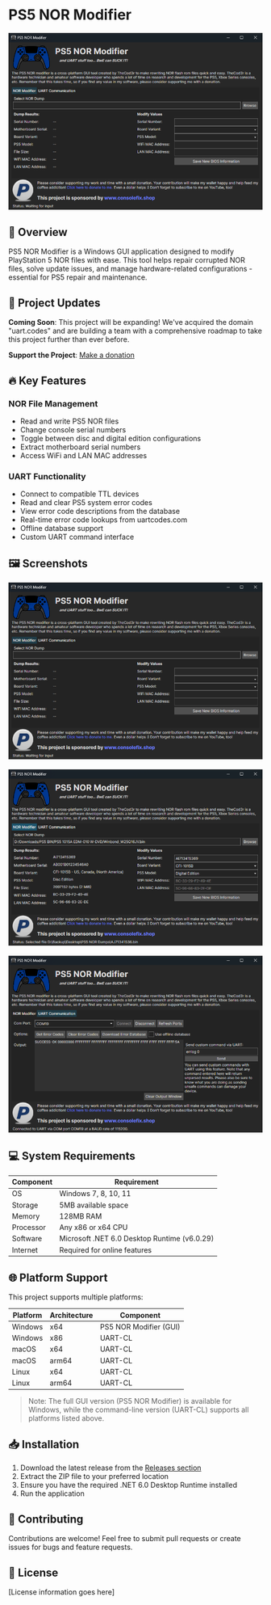 # PS5 NOR Modifier

![PS5 NOR Modifier](https://raw.githubusercontent.com/thecod3ryoutube/PS5NorModifier/main/Screenshot1.png)

## 🌟 Overview

PS5 NOR Modifier is a Windows GUI application designed to modify PlayStation 5 NOR files with ease. This tool helps repair corrupted NOR files, solve update issues, and manage hardware-related configurations - essential for PS5 repair and maintenance.

## 📢 Project Updates

**Coming Soon**: This project will be expanding! We've acquired the domain "uart.codes" and are building a team with a comprehensive roadmap to take this project further than ever before.

**Support the Project**: [Make a donation](https://www.streamelements.com/thecod3r/tip)

## 🔥 Key Features

### NOR File Management
- Read and write PS5 NOR files
- Change console serial numbers
- Toggle between disc and digital edition configurations
- Extract motherboard serial numbers
- Access WiFi and LAN MAC addresses

### UART Functionality
- Connect to compatible TTL devices
- Read and clear PS5 system error codes
- View error code descriptions from the database
- Real-time error code lookups from uartcodes.com
- Offline database support
- Custom UART command interface

## 🖼️ Screenshots

<div align="center">
  <img src="https://raw.githubusercontent.com/thecod3ryoutube/PS5NorModifier/main/Screenshot1.png" width="600" alt="Main Interface">
  <br><br>
  <img src="https://raw.githubusercontent.com/thecod3ryoutube/PS5NorModifier/main/Screenshot2.png" width="600" alt="NOR Editing">
  <br><br>
  <img src="https://raw.githubusercontent.com/thecod3ryoutube/PS5NorModifier/main/Screenshot3.png" width="600" alt="UART Interface">
</div>

## 💻 System Requirements

| Component | Requirement |
|-----------|-------------|
| OS | Windows 7, 8, 10, 11 |
| Storage | 5MB available space |
| Memory | 128MB RAM |
| Processor | Any x86 or x64 CPU |
| Software | Microsoft .NET 6.0 Desktop Runtime (v6.0.29) |
| Internet | Required for online features |

## 🌐 Platform Support

This project supports multiple platforms:

| Platform | Architecture | Component |
|----------|--------------|-----------|
| Windows | x64 | PS5 NOR Modifier (GUI) |
| Windows | x86 | UART-CL |
| macOS | x64 | UART-CL |
| macOS | arm64 | UART-CL |
| Linux | x64 | UART-CL |
| Linux | arm64 | UART-CL |

> Note: The full GUI version (PS5 NOR Modifier) is available for Windows, while the command-line version (UART-CL) supports all platforms listed above.

## 📥 Installation

1. Download the latest release from the [Releases section](https://github.com/TheCod3rYouTube/PS5NorModifier/releases)
2. Extract the ZIP file to your preferred location
3. Ensure you have the required .NET 6.0 Desktop Runtime installed
4. Run the application

## 🤝 Contributing

Contributions are welcome! Feel free to submit pull requests or create issues for bugs and feature requests.

## 📝 License

[License information goes here]
